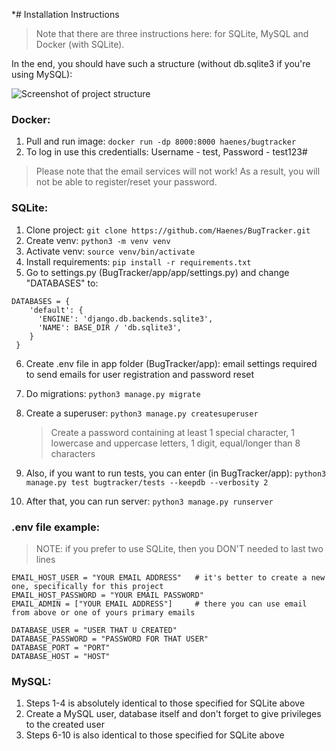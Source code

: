 *# Installation Instructions
>Note that there are three instructions here: for SQLite, MySQL and Docker (with SQLite).

In the end, you should have such a structure (without db.sqlite3 if you're using MySQL):

![Screenshot of project structure](https://github.com/Haenes/BugTracker/assets/138951721/97c019b5-4e20-4adb-b370-9c434b2fbbb9)

<h3>Docker:</h3> 

1) Pull and run image: `docker run -dp 8000:8000 haenes/bugtracker`
2) To log in use this credentialls: Username - test, Password - test123#
>Please note that the email services will not work! As a result, you will not be able to register/reset your password.


<h3>SQLite:</h3> 	

1) Clone project: `git clone https://github.com/Haenes/BugTracker.git`
2) Create venv: `python3 -m venv venv`
3) Activate venv: `source venv/bin/activate`
4) Install requirements: `pip install -r requirements.txt`
5) Go to settings.py (BugTracker/app/app/settings.py) and change "DATABASES" to:

```python3
DATABASES = {
    'default': {
      'ENGINE': 'django.db.backends.sqlite3',
      'NAME': BASE_DIR / 'db.sqlite3',
    }
 }
```

6) Create .env file in app folder (BugTracker/app): email settings required to send emails for user registration and password reset
7) Do migrations: `python3 manage.py migrate`
8) Create a superuser:  `python3 manage.py createsuperuser`
   
   > Create a password containing at least 1 special character, 1 lowercase and uppercase letters, 1 digit, equal/longer than 8 characters

10) Also, if you want to run tests, you can enter (in BugTracker/app): `python3 manage.py test bugtracker/tests --keepdb --verbosity 2`
11) After that, you can run server:  `python3 manage.py runserver`


<h3>.env file example:</h3>

>NOTE: if you prefer to use SQLite, then you DON'T needed to last two lines

```python3
EMAIL_HOST_USER = "YOUR EMAIL ADDRESS"   # it's better to create a new one, specifically for this project
EMAIL_HOST_PASSWORD = "YOUR EMAIL PASSWORD"
EMAIL_ADMIN = ["YOUR EMAIL ADDRESS"]     # there you can use email from above or one of yours primary emails

DATABASE_USER = "USER THAT U CREATED"
DATABASE_PASSWORD = "PASSWORD FOR THAT USER"
DATABASE_PORT = "PORT"
DATABASE_HOST = "HOST"
```

<h3>MySQL:</h3>

1) Steps 1-4 is absolutely identical to those specified for SQLite above
2) Create a MySQL user, database itself and don't forget to give privileges to the created user
3) Steps 6-10 is also identical to those specified for SQLite above
